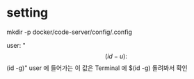 # setting

mkdir -p docker/code-server/config/.config

user: "$$(id -u):$$(id -g)"
user 에 들어가는 이 값은 Terminal 에 $(id -g) 돌려봐서 확인
